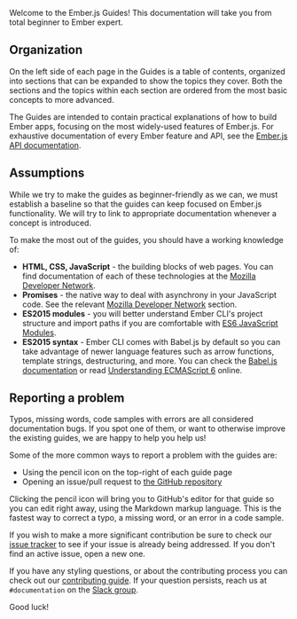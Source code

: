 Welcome to the Ember.js Guides! This documentation will take you from
total beginner to Ember expert.

## Organization

On the left side of each page in the Guides is a table of contents,
organized into sections that can be expanded to show the topics
they cover. Both the sections and the topics within each section are
ordered from the most basic concepts to more advanced.

The Guides are intended to contain practical explanations of how to
build Ember apps, focusing on the most widely-used features of Ember.js.
For exhaustive documentation of every Ember feature and API, see the
[Ember.js API documentation](http://emberjs.com/api/).

## Assumptions

While we try to make the guides as beginner-friendly as we can, we must
establish a baseline so that the guides can keep focused on Ember.js
functionality. We will try to link to appropriate documentation whenever
a concept is introduced.

To make the most out of the guides, you should have a working knowledge of:

* **HTML, CSS, JavaScript** - the building blocks of web pages. You can find documentation of each of these technologies at the [Mozilla Developer Network][mdn].
* **Promises** - the native way to deal with asynchrony in your JavaScript code. See the relevant [Mozilla Developer Network][promises] section.
* **ES2015 modules** - you will better understand Ember CLI's project structure and import paths if you are comfortable with [ES6 JavaScript Modules][js-modules].
* **ES2015 syntax** - Ember CLI comes with Babel.js by default so you can
take advantage of newer language features such as arrow functions, template
strings, destructuring, and more. You can check the
[Babel.js documentation][babeljs] or read [Understanding ECMAScript 6][es6]
online.

## Reporting a problem

Typos, missing words, code samples with errors are all considered
documentation bugs. If you spot one of them, or want to otherwise improve
the existing guides, we are happy to help you help us!

Some of the more common ways to report a problem with the guides are:

* Using the pencil icon on the top-right of each guide page
* Opening an issue/pull request to [the GitHub repository][gh-guides]

Clicking the pencil icon will bring you to GitHub's editor for that
guide so you can edit right away, using the Markdown markup language.
This is the fastest way to correct a typo, a missing word, or an error in
a code sample.

If you wish to make a more significant contribution be sure to check our
[issue tracker][gh-guides-issues] to see if your issue is already being
addressed. If you don't find an active issue, open a new one.

If you have any styling questions, or about the contributing process you
can check out our [contributing guide][gh-guides-contributing]. If your
question persists, reach us at `#documentation` on the [Slack
group][slackin].

Good luck!

[mdn]: https://developer.mozilla.org/en-US/docs/Web
[promises]: https://developer.mozilla.org/en-US/docs/Web/JavaScript/Reference/Global_Objects/Promise 
[js-modules]: http://jsmodules.io/
[babeljs]: https://babeljs.io/docs/learn-es2015/
[es6]: https://leanpub.com/understandinges6/read

[gh-guides]: https://github.com/emberjs/guides/
[gh-guides-issues]: https://github.com/emberjs/guides/issues
[gh-guides-contributing]: https://github.com/emberjs/guides/blob/master/CONTRIBUTING.md

[slackin]: https://ember-community-slackin.herokuapp.com/
